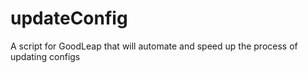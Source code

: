 # updateConfig
A script for GoodLeap that will automate and speed up the process of updating configs
